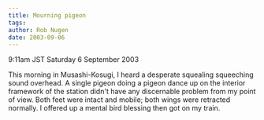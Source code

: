 ```yaml
---
title: Mourning pigeon
tags: 
author: Rob Nugen
date: 2003-09-06
---
```


<p class=date>9:11am JST Saturday 6 September 2003</p>

<p>This morning in Musashi-Kosugi, I heard a desperate squealing
squeeching sound overhead.  A single pigeon doing a pigeon dance up on
the interior framework of the station didn't have any discernable
problem from my point of view.  Both feet were intact and mobile; both
wings were retracted normally.  I offered up a mental bird blessing
then got on my train.</p>
